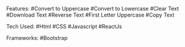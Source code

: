 Features:
#Convert to Uppercase
#Convert to Lowercase
#Clear Text
#Download Text
#Reverse Text
#First Letter Uppercase
#Copy Text

Tech Used:
#Html
#CSS
#Javascript
#ReactJs

Frameworks:
#Bootstrap
